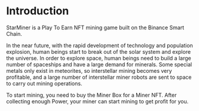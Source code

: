 # Introduction

StarMiner is a Play To Earn NFT mining game built on the Binance Smart Chain.

In the near future, with the rapid development of technology and population explosion, human beings start to break out of the solar system and explore the universe. In order to explore space, human beings need to build a large number of spaceships and have a large demand for minerals. Some special metals only exist in meteorites, so interstellar mining becomes very profitable, and a large number of interstellar miner robots are sent to space to carry out mining operations.

To start mining, you need to buy the Miner Box for a Miner NFT. After collecting enough Power, your miner can start mining to get profit for you.

